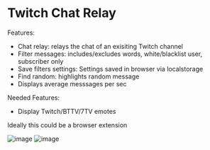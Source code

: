 # Twitch Chat Relay

Features: 
- Chat relay: relays the chat of an exisiting Twitch channel
- Filter messages: includes/excludes words, white/blacklist user, subscriber only
- Save filters settings: Settings saved in browser via localstorage
- Find random: highlights random message
- Displays average messsages per sec

Needed Features:
- Display Twitch/BTTV/7TV emotes

Ideally this could be a browser extension

![image](https://user-images.githubusercontent.com/53848567/235595312-03a50154-29f5-4ecd-a182-11e27c7de531.png)
![image](https://user-images.githubusercontent.com/53848567/235595440-63fc70d6-6004-4387-95fd-1627e87e7a99.png)


